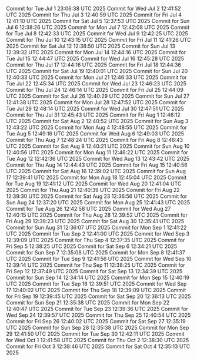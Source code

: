 Commit for Tue Jul  1 23:06:38 UTC 2025
Commit for Wed Jul  2 12:41:52 UTC 2025
Commit for Thu Jul  3 12:40:59 UTC 2025
Commit for Fri Jul  4 12:41:10 UTC 2025
Commit for Sat Jul  5 12:37:53 UTC 2025
Commit for Sun Jul  6 12:38:26 UTC 2025
Commit for Mon Jul  7 12:42:08 UTC 2025
Commit for Tue Jul  8 12:42:33 UTC 2025
Commit for Wed Jul  9 12:42:25 UTC 2025
Commit for Thu Jul 10 12:43:15 UTC 2025
Commit for Fri Jul 11 12:41:26 UTC 2025
Commit for Sat Jul 12 12:38:50 UTC 2025
Commit for Sun Jul 13 12:39:32 UTC 2025
Commit for Mon Jul 14 12:44:16 UTC 2025
Commit for Tue Jul 15 12:44:47 UTC 2025
Commit for Wed Jul 16 12:45:28 UTC 2025
Commit for Thu Jul 17 12:44:16 UTC 2025
Commit for Fri Jul 18 12:44:36 UTC 2025
Commit for Sat Jul 19 12:40:01 UTC 2025
Commit for Sun Jul 20 12:40:33 UTC 2025
Commit for Mon Jul 21 12:46:33 UTC 2025
Commit for Tue Jul 22 12:45:34 UTC 2025
Commit for Wed Jul 23 12:46:23 UTC 2025
Commit for Thu Jul 24 12:46:14 UTC 2025
Commit for Fri Jul 25 12:44:09 UTC 2025
Commit for Sat Jul 26 12:40:29 UTC 2025
Commit for Sun Jul 27 12:41:38 UTC 2025
Commit for Mon Jul 28 12:47:52 UTC 2025
Commit for Tue Jul 29 12:48:14 UTC 2025
Commit for Wed Jul 30 12:47:51 UTC 2025
Commit for Thu Jul 31 12:45:43 UTC 2025
Commit for Fri Aug  1 12:46:12 UTC 2025
Commit for Sat Aug  2 12:40:52 UTC 2025
Commit for Sun Aug  3 12:43:22 UTC 2025
Commit for Mon Aug  4 12:48:55 UTC 2025
Commit for Tue Aug  5 12:49:16 UTC 2025
Commit for Wed Aug  6 12:49:03 UTC 2025
Commit for Thu Aug  7 12:48:24 UTC 2025
Commit for Fri Aug  8 12:46:43 UTC 2025
Commit for Sat Aug  9 12:40:21 UTC 2025
Commit for Sun Aug 10 12:40:56 UTC 2025
Commit for Mon Aug 11 12:46:22 UTC 2025
Commit for Tue Aug 12 12:42:36 UTC 2025
Commit for Wed Aug 13 12:43:42 UTC 2025
Commit for Thu Aug 14 12:44:43 UTC 2025
Commit for Fri Aug 15 12:40:56 UTC 2025
Commit for Sat Aug 16 12:39:02 UTC 2025
Commit for Sun Aug 17 12:39:41 UTC 2025
Commit for Mon Aug 18 12:45:04 UTC 2025
Commit for Tue Aug 19 12:41:12 UTC 2025
Commit for Wed Aug 20 12:41:04 UTC 2025
Commit for Thu Aug 21 12:40:39 UTC 2025
Commit for Fri Aug 22 12:39:30 UTC 2025
Commit for Sat Aug 23 12:36:56 UTC 2025
Commit for Sun Aug 24 12:37:20 UTC 2025
Commit for Mon Aug 25 12:41:43 UTC 2025
Commit for Tue Aug 26 12:42:58 UTC 2025
Commit for Wed Aug 27 12:40:15 UTC 2025
Commit for Thu Aug 28 12:39:52 UTC 2025
Commit for Fri Aug 29 12:39:23 UTC 2025
Commit for Sat Aug 30 12:35:41 UTC 2025
Commit for Sun Aug 31 12:36:07 UTC 2025
Commit for Mon Sep  1 12:41:22 UTC 2025
Commit for Tue Sep  2 12:41:00 UTC 2025
Commit for Wed Sep  3 12:39:09 UTC 2025
Commit for Thu Sep  4 12:37:35 UTC 2025
Commit for Fri Sep  5 12:38:25 UTC 2025
Commit for Sat Sep  6 12:34:21 UTC 2025
Commit for Sun Sep  7 12:35:08 UTC 2025
Commit for Mon Sep  8 12:41:37 UTC 2025
Commit for Tue Sep  9 12:41:56 UTC 2025
Commit for Wed Sep 10 12:39:14 UTC 2025
Commit for Thu Sep 11 12:38:25 UTC 2025
Commit for Fri Sep 12 12:37:49 UTC 2025
Commit for Sat Sep 13 12:34:39 UTC 2025
Commit for Sun Sep 14 12:34:14 UTC 2025
Commit for Mon Sep 15 12:40:19 UTC 2025
Commit for Tue Sep 16 12:39:51 UTC 2025
Commit for Wed Sep 17 12:40:02 UTC 2025
Commit for Thu Sep 18 12:39:09 UTC 2025
Commit for Fri Sep 19 12:39:45 UTC 2025
Commit for Sat Sep 20 12:36:13 UTC 2025
Commit for Sun Sep 21 12:35:38 UTC 2025
Commit for Mon Sep 22 12:40:47 UTC 2025
Commit for Tue Sep 23 12:39:36 UTC 2025
Commit for Wed Sep 24 12:39:57 UTC 2025
Commit for Thu Sep 25 12:40:54 UTC 2025
Commit for Fri Sep 26 12:40:02 UTC 2025
Commit for Sat Sep 27 12:35:19 UTC 2025
Commit for Sun Sep 28 12:35:38 UTC 2025
Commit for Mon Sep 29 12:41:50 UTC 2025
Commit for Tue Sep 30 12:42:11 UTC 2025
Commit for Wed Oct  1 12:41:58 UTC 2025
Commit for Thu Oct  2 12:38:30 UTC 2025
Commit for Fri Oct  3 12:38:46 UTC 2025
Commit for Sat Oct  4 12:35:13 UTC 2025
